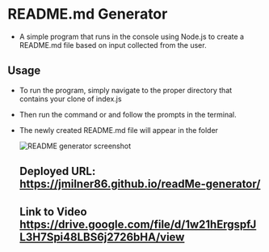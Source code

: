 # README.md Generator

* A simple program that runs in the console using Node.js to create a README.md file based on input collected from the user.

## Usage
* To run the program, simply navigate to the proper directory that contains your clone of index.js
* Then run the command <node index> or <node index.js> and follow the prompts in the terminal.
* The newly created README.md file will appear in the <dist> folder

  
  
  
  
  
  
  ![README generator screenshot](https://user-images.githubusercontent.com/95893374/159390826-73e17491-e15b-4000-877a-33b4d4d0394c.png)

  
  
  
  
  
  
  
  
  
  
  
  
  ## Deployed URL:  https://jmilner86.github.io/readMe-generator/

  
  ## Link to Video https://drive.google.com/file/d/1w21hErgspfJL3H7Spi48LBS6j2726bHA/view
